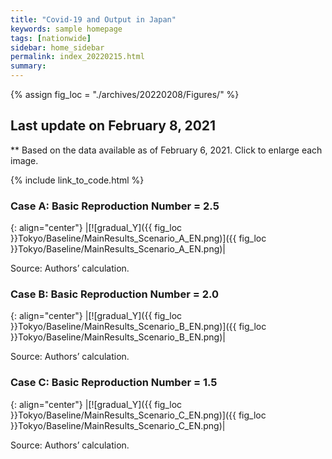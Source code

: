 ```yaml
---
title: "Covid-19 and Output in Japan"
keywords: sample homepage
tags: [nationwide]
sidebar: home_sidebar
permalink: index_20220215.html
summary:
---
```


{% assign fig_loc = "./archives/20220208/Figures/" %}

## Last update on February 8, 2021
** Based on the data available as of February 6, 2021. Click to enlarge each image.

{% include link_to_code.html %}







###  Case A: Basic Reproduction Number = 2.5

{: align="center"}
|[![gradual_Y]({{ fig_loc }}Tokyo/Baseline/MainResults_Scenario_A_EN.png)]({{ fig_loc }}Tokyo/Baseline/MainResults_Scenario_A_EN.png)|

Source: Authors’ calculation.

###  Case B: Basic Reproduction Number = 2.0

{: align="center"}
|[![gradual_Y]({{ fig_loc }}Tokyo/Baseline/MainResults_Scenario_B_EN.png)]({{ fig_loc }}Tokyo/Baseline/MainResults_Scenario_B_EN.png)|

Source: Authors’ calculation.

###  Case C: Basic Reproduction Number = 1.5

{: align="center"}
|[![gradual_Y]({{ fig_loc }}Tokyo/Baseline/MainResults_Scenario_C_EN.png)]({{ fig_loc }}Tokyo/Baseline/MainResults_Scenario_C_EN.png)|

Source: Authors’ calculation.

